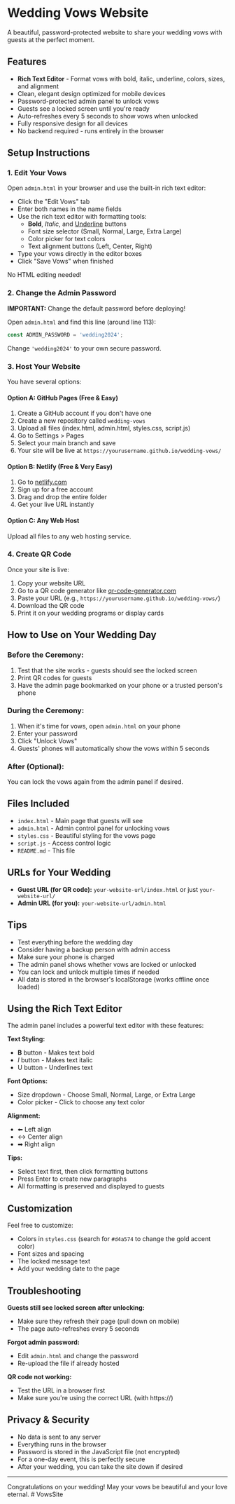 # Wedding Vows Website

A beautiful, password-protected website to share your wedding vows with guests at the perfect moment.

## Features

- **Rich Text Editor** - Format vows with bold, italic, underline, colors, sizes, and alignment
- Clean, elegant design optimized for mobile devices
- Password-protected admin panel to unlock vows
- Guests see a locked screen until you're ready
- Auto-refreshes every 5 seconds to show vows when unlocked
- Fully responsive design for all devices
- No backend required - runs entirely in the browser

## Setup Instructions

### 1. Edit Your Vows

Open `admin.html` in your browser and use the built-in rich text editor:

- Click the "Edit Vows" tab
- Enter both names in the name fields
- Use the rich text editor with formatting tools:
  - **Bold**, *Italic*, and <u>Underline</u> buttons
  - Font size selector (Small, Normal, Large, Extra Large)
  - Color picker for text colors
  - Text alignment buttons (Left, Center, Right)
- Type your vows directly in the editor boxes
- Click "Save Vows" when finished

No HTML editing needed!

### 2. Change the Admin Password

**IMPORTANT:** Change the default password before deploying!

Open `admin.html` and find this line (around line 113):
```javascript
const ADMIN_PASSWORD = 'wedding2024';
```

Change `'wedding2024'` to your own secure password.

### 3. Host Your Website

You have several options:

#### Option A: GitHub Pages (Free & Easy)
1. Create a GitHub account if you don't have one
2. Create a new repository called `wedding-vows`
3. Upload all files (index.html, admin.html, styles.css, script.js)
4. Go to Settings > Pages
5. Select your main branch and save
6. Your site will be live at `https://yourusername.github.io/wedding-vows/`

#### Option B: Netlify (Free & Very Easy)
1. Go to [netlify.com](https://www.netlify.com)
2. Sign up for a free account
3. Drag and drop the entire folder
4. Get your live URL instantly

#### Option C: Any Web Host
Upload all files to any web hosting service.

### 4. Create QR Code

Once your site is live:

1. Copy your website URL
2. Go to a QR code generator like [qr-code-generator.com](https://www.qr-code-generator.com)
3. Paste your URL (e.g., `https://yourusername.github.io/wedding-vows/`)
4. Download the QR code
5. Print it on your wedding programs or display cards

## How to Use on Your Wedding Day

### Before the Ceremony:
1. Test that the site works - guests should see the locked screen
2. Print QR codes for guests
3. Have the admin page bookmarked on your phone or a trusted person's phone

### During the Ceremony:
1. When it's time for vows, open `admin.html` on your phone
2. Enter your password
3. Click "Unlock Vows"
4. Guests' phones will automatically show the vows within 5 seconds

### After (Optional):
You can lock the vows again from the admin panel if desired.

## Files Included

- `index.html` - Main page that guests will see
- `admin.html` - Admin control panel for unlocking vows
- `styles.css` - Beautiful styling for the vows page
- `script.js` - Access control logic
- `README.md` - This file

## URLs for Your Wedding

- **Guest URL (for QR code):** `your-website-url/index.html` or just `your-website-url/`
- **Admin URL (for you):** `your-website-url/admin.html`

## Tips

- Test everything before the wedding day
- Consider having a backup person with admin access
- Make sure your phone is charged
- The admin panel shows whether vows are locked or unlocked
- You can lock and unlock multiple times if needed
- All data is stored in the browser's localStorage (works offline once loaded)

## Using the Rich Text Editor

The admin panel includes a powerful text editor with these features:

**Text Styling:**
- **B** button - Makes text bold
- *I* button - Makes text italic
- U button - Underlines text

**Font Options:**
- Size dropdown - Choose Small, Normal, Large, or Extra Large
- Color picker - Click to choose any text color

**Alignment:**
- ⬅ Left align
- ↔ Center align
- ➡ Right align

**Tips:**
- Select text first, then click formatting buttons
- Press Enter to create new paragraphs
- All formatting is preserved and displayed to guests

## Customization

Feel free to customize:
- Colors in `styles.css` (search for `#d4a574` to change the gold accent color)
- Font sizes and spacing
- The locked message text
- Add your wedding date to the page

## Troubleshooting

**Guests still see locked screen after unlocking:**
- Make sure they refresh their page (pull down on mobile)
- The page auto-refreshes every 5 seconds

**Forgot admin password:**
- Edit `admin.html` and change the password
- Re-upload the file if already hosted

**QR code not working:**
- Test the URL in a browser first
- Make sure you're using the correct URL (with https://)

## Privacy & Security

- No data is sent to any server
- Everything runs in the browser
- Password is stored in the JavaScript file (not encrypted)
- For a one-day event, this is perfectly secure
- After your wedding, you can take the site down if desired

---

Congratulations on your wedding! May your vows be beautiful and your love eternal.
#   V o w s S i t e  
 